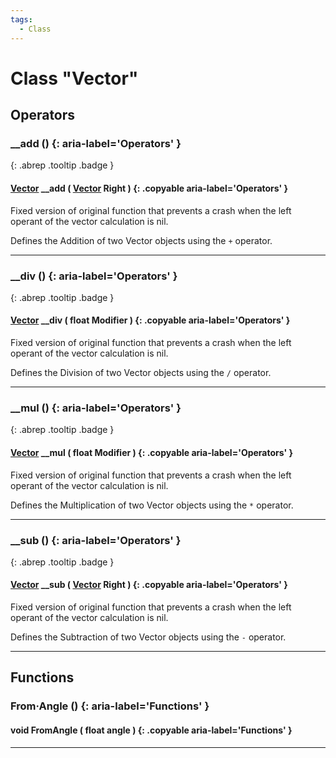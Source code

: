 ```yaml
---
tags:
  - Class
---
```

# Class "Vector"
## Operators
### __add () {: aria-label='Operators' }
[ ](#){: .abrep .tooltip .badge }
#### [Vector](Vector.md) __add ( [Vector](Vector.md) Right ) {: .copyable aria-label='Operators' }
Fixed version of original function that prevents a crash when the left operant of the vector calculation is nil.

Defines the Addition of two Vector objects using the `+` operator.
___
### __div () {: aria-label='Operators' }
[ ](#){: .abrep .tooltip .badge }
#### [Vector](Vector.md) __div ( float Modifier ) {: .copyable aria-label='Operators' }
Fixed version of original function that prevents a crash when the left operant of the vector calculation is nil.

Defines the Division of two Vector objects using the `/` operator.
___
### __mul () {: aria-label='Operators' }
[ ](#){: .abrep .tooltip .badge }
#### [Vector](Vector.md) __mul ( float Modifier ) {: .copyable aria-label='Operators' }
Fixed version of original function that prevents a crash when the left operant of the vector calculation is nil.

Defines the Multiplication of two Vector objects using the `*` operator.
___
### __sub () {: aria-label='Operators' }
[ ](#){: .abrep .tooltip .badge }
#### [Vector](Vector.md) __sub ( [Vector](Vector.md) Right ) {: .copyable aria-label='Operators' }
Fixed version of original function that prevents a crash when the left operant of the vector calculation is nil.

Defines the Subtraction of two Vector objects using the `-` operator.

___

## Functions
### From·Angle () {: aria-label='Functions' }
#### void FromAngle ( float angle ) {: .copyable aria-label='Functions' }

___